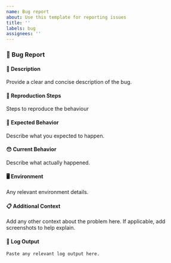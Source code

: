 ```yaml
---
name: Bug report
about: Use this template for reporting issues
title: ''
labels: bug
assignees: ''
---
```


### 🐛 Bug Report

#### 📝 Description

Provide a clear and concise description of the bug.

#### 🔄 Reproduction Steps

Steps to reproduce the behaviour

#### 🤔 Expected Behavior

Describe what you expected to happen.

#### 😯 Current Behavior

Describe what actually happened.

#### 🖥️ Environment

Any relevant environment details.

#### 📋 Additional Context

Add any other context about the problem here. If applicable, add screenshots to help explain.

#### 📎 Log Output

```
Paste any relevant log output here.
```